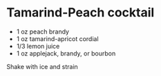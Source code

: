 Tamarind-Peach cocktail
=======================

- 1 oz peach brandy
- 1 oz tamarind-apricot cordial
- 1/3 lemon juice
- 1 oz applejack, brandy, or bourbon

Shake with ice and strain
